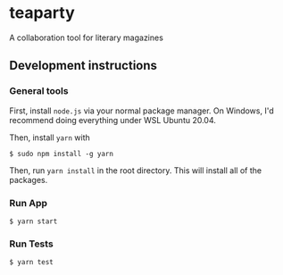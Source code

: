 # teaparty
A collaboration tool for literary magazines



## Development instructions

### General tools

First, install `node.js` via your normal package manager. On Windows, I'd recommend doing everything under WSL Ubuntu 20.04.

Then, install `yarn` with 
```
$ sudo npm install -g yarn
```

Then, run `yarn install` in the root directory. This will install all of the packages.

### Run App

``` 
$ yarn start
```

### Run Tests

```
$ yarn test
```